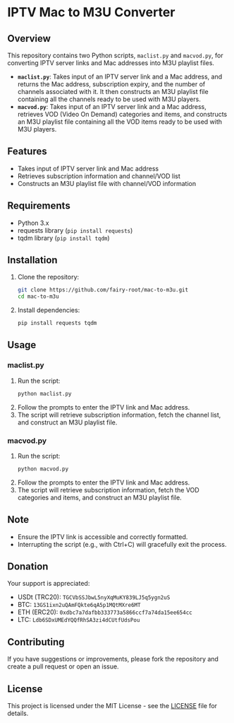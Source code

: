 # IPTV Mac to M3U Converter

## Overview
This repository contains two Python scripts, `maclist.py` and `macvod.py`, for converting IPTV server links and Mac addresses into M3U playlist files.

- **`maclist.py`**: Takes input of an IPTV server link and a Mac address, and returns the Mac address, subscription expiry, and the number of channels associated with it. It then constructs an M3U playlist file containing all the channels ready to be used with M3U players.
- **`macvod.py`**: Takes input of an IPTV server link and a Mac address, retrieves VOD (Video On Demand) categories and items, and constructs an M3U playlist file containing all the VOD items ready to be used with M3U players.

## Features
- Takes input of IPTV server link and Mac address
- Retrieves subscription information and channel/VOD list
- Constructs an M3U playlist file with channel/VOD information

## Requirements
- Python 3.x
- requests library (`pip install requests`)
- tqdm library (`pip install tqdm`)

## Installation
1. Clone the repository:
   ```bash
   git clone https://github.com/fairy-root/mac-to-m3u.git
   cd mac-to-m3u
   ```
2. Install dependencies:
   ```bash
   pip install requests tqdm
   ```

## Usage

### maclist.py
1. Run the script:
   ```bash
   python maclist.py
   ```
2. Follow the prompts to enter the IPTV link and Mac address.
3. The script will retrieve subscription information, fetch the channel list, and construct an M3U playlist file.

### macvod.py
1. Run the script:
   ```bash
   python macvod.py
   ```
2. Follow the prompts to enter the IPTV link and Mac address.
3. The script will retrieve subscription information, fetch the VOD categories and items, and construct an M3U playlist file.

## Note
- Ensure the IPTV link is accessible and correctly formatted.
- Interrupting the script (e.g., with Ctrl+C) will gracefully exit the process.

## Donation

Your support is appreciated:

- USDt (TRC20): `TGCVbSSJbwL5nyXqMuKY839LJ5q5ygn2uS`
- BTC: `13GS1ixn2uQAmFQkte6qA5p1MQtMXre6MT`
- ETH (ERC20): `0xdbc7a7dafbb333773a5866ccf7a74da15ee654cc`
- LTC: `Ldb6SDxUMEdYQQfRhSA3zi4dCUtfUdsPou`

## Contributing

If you have suggestions or improvements, please fork the repository and create a pull request or open an issue.

## License
This project is licensed under the MIT License - see the [LICENSE](LICENSE) file for details.